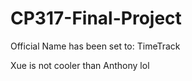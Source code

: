 # CP317-Final-Project
Official Name has been set to: TimeTrack 

Xue is not cooler than Anthony lol
